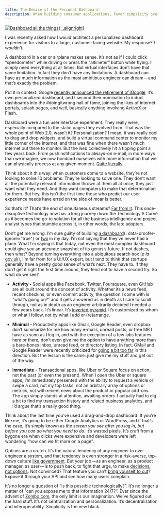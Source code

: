 ```yaml
---
title: The Demise of the Personal Dashboard
description: When building consumer applications, favor simplicity over complex personalized dashboards which bombard customers with information.
---
```


[![Dashboard all the things](//ben.balter.com/wp-content/uploads/2012/07/dashboard-all-the-things-300x225.jpeg){: .alignright}](//ben.balter.com/wp-content/uploads/2012/07/dashboard-all-the-things.jpeg)

I was recently asked how I would architect a personalized dashboard experience for visitors to a large, customer-facing website. My response? *I wouldn’t.*

A dashboard in a car or airplane makes sense. It’s not as if I could click “speedometer” while driving or press the “altimeter” button while flying. I simply need everything at all times. But virtual interfaces don’t have that same limitation. In fact they don’t have any limitations. A dashboard can have as much information as the most ambitious engineer can dream — and that’s exactly the problem.

Put it in context: Google [recently announced the retirement of iGoogle](http://googleblog.blogspot.com/2012/07/spring-cleaning-in-summer.html), it’s own personalized dashboard, and I second their nomination to induct dashboards into the #doingitwrong hall of fame, joining the likes of internet portals, splash pages, and well, basically anything involving ActiveX or Flash.

Dashboard were a fun user interface experiment. They really were, especially compared to the static pages they evolved from. That was the whole point of Web 2.0, wasn’t it? Personalization? I mean, it was really cool to drag and drop widgets, and build a virtual command center to monitor my little corner of the internet, and that was fine when there wasn’t much internet out there to monitor. But the web collectively hit a tipping point a few years back. From push notifications to always-on e-mail, in more ways than we imagine, we now bombard ourselves with more information that we can physically process at any given moment. [Quite literally](http://www.apple.com/iphone/features/retina-display.html).

Think about it this way: when customers come to a website, they’re not looking to solve 10 problems. They’re looking to solve one. They don’t want all the potentially relevant information thrown at them all at once; they just want what they need. And they want computers to make that determination for them. But hey, this isn’t the first time those who predict our user experience needs have erred on the side of moar is better.

So that’s it? That’s the end of simultaneous streams? [Far from it](http://www.informationweek.com/news/software/productivity_apps/240003296). This once-disruptive technology now has a long journey down the Technology S Curve as it becomes the go-to solution for all the business intelligence and project analyst types that stumble across it, in other words, the late adopters.

Don’t get me wrong. I’m sure guilty of building [a dashboard](http://my.fcc.gov/){: data-proofer-ignore="true"} or [two](http://codex.wordpress.org/Dashboard_Screen) in my day. I’m not saying that they’ve never had a place. What I’m saying is that today, not even the most complex dashboard could give you an accurate snapshot of its genus’s future. If not dashes, then what? Beyond turning everything into a ubiquitous search box (*a la* [gov.uk](http://gov.uk)), I’m far from for a UI/UX expert, but I tend to think that startups generally have a pretty good sense of what’s next. They have to. If they don’t get it right the first time around, they tend not to have a second try. So what do we see?

* **Activity -** Social apps like Facebook, Twitter, Foursquare, even GitHub are all built around the concept of activity. Whether its a news feed, recent checkins, or even commit activity, the question I come with is “what’s going on?” and it gets answered as in depth as I care to scroll through, not as in depth as an engineer arbitrarily decided I needed a few years back. It’s linear. It’s [inverted pyramid](http://en.wikipedia.org/wiki/Inverted_pyramid). It’s customized by whom or what I follow, not by what I add or (re)arrange.

* **Minimal** – Productivity apps like Gmail, Google Reader, even dropbox don’t summarize for me how many e-mails, unread posts, or free MB I have as soon as I log in, and with the exception of a few labs features here or there, don’t even give me the option to have anything more than a bare-bones inbox, unread feed, or directory listing. In fact, GMail and Google Reader were recently criticized for [going a bit too far](http://jonoscript.wordpress.com/2012/04/26/gmail-designer-arrogance-and-the-cult-of-minimalism/) in this direction. But the lesson is the same: just give me my stuff and get out of the way.

* **Immediate** - Transactional apps, like Uber or Square focus on action, not the past (or even the present). When I open the Uber or square apps, I’m immediately presented with the ability to request a vehicle or swipe a card, not my top tasks, not an arbitrary array of options or metrics, not with recent news about the product or popular add-ons. The app simply stands at attention, awaiting orders. I actually had to dig a bit to find my transaction history and related business analytics, and I’d argue that’s a really good thing.

Think about the last time you’ve used a drag-and-drop dashboard: If you’re like me, it’s going to be either Google Analytics or WordPress, and if that’s the case, it’s simply known as *the screen you see after you log in, but before you can do what you need to do*. It’s wasted pixels. It’s cruft from a bygone era when clicks were expensive and developers were left wondering “how can we fit more on a page”.

Options are a crutch. It’s the natural tendency of any engineer to over engineer a system, and that tendency is even stronger in a risk-averse, top-down culture [like government](http://www.google.com/?q=dashboard+site:.gov). But your job — as an engineer, as a product manager, as user — is to push back, to fight that urge, to make [decisions, not options](http://wordpress.org/about/philosophy/). Not convinced? That feature you can’t [bring yourself to cut](https://github.com/blog/1091-spring-cleaning)? Expose it through your API and see how many users complain.

It’s no longer a question of “is this possible technologically?”. It’s no longer a matter of “can you expose me to that information 24/7?”. Ever since the advent of [Zombo com](https://html5zombo.com/), the only limit is our imagination. We’ve figured out the hard stuff. It’s not centralization and personalization. It’s decentralization and interoperability. Simplicity is the new black.
